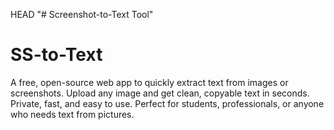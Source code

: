 HEAD
"# Screenshot-to-Text Tool" 

# SS-to-Text
A free, open-source web app to quickly extract text from images or screenshots. Upload any image and get clean, copyable text in seconds. Private, fast, and easy to use. Perfect for students, professionals, or anyone who needs text from pictures.
